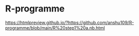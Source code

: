 # R-programme

https://htmlpreview.github.io/?https://github.com/anshu109/R-programme/blob/main/R%20step1%20a.nb.html
